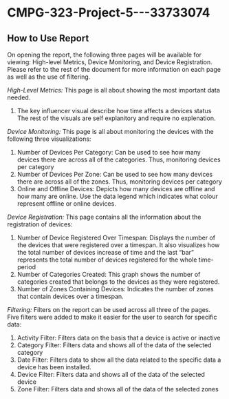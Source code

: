 # CMPG-323-Project-5---33733074

## How to Use Report

On opening the report, the following three pages will be available for viewing: High-level Metrics, Device Monitoring, and Device Registration. Please refer to the rest of the document for more information on each page as well as the use of filtering.

*High-Level Metrics:*
This page is all about showing the most important data needed. 
1.  The key influencer visual describe how time affects a devices status
The rest of the visuals are self explanitory and require no explenation.


*Device Monitoring:*
This page is all about monitoring the devices with the following three visualizations:
1.	Number of Devices Per Category: Can be used to see how many devices there are across all of the categories. Thus, monitoring devices per category
2.	Number of Devices Per Zone: Can be used to see how many devices there are across all of the zones. Thus, monitoring devices per category
3.	Online and Offline Devices: Depicts how many devices are offline and how many are online. Use the data legend which indicates what colour represent offline or online devices. 

*Device Registration:*
This page contains all the information about the registration of devices:
1.	Number of Device Registered Over Timespan: Displays the number of the devices that were registered over a timespan. It also visualizes how the total number of devices increase of time and the last “bar” represents the total number of devices registered for the whole time-period
2.	Number of Categories Created: This graph shows the number of categories created that belongs to the devices as they were registered.
3.	Number of Zones Containing Devices: Indicates the number of zones that contain devices over a timespan.

*Filtering:*
Filters on the report can be used across all three of the pages. Five filters were added to make it easier for the user to search for specific data:
1.	Activity Filter: Filters data on the basis that a device is active or inactive
2.	Category Filter: Filters data and shows all of the data of the selected category
3.	Date Filter: Filters data to show all the data related to the specific data a device has been installed.
4.	Device Filter: Filters data and shows all of the data of the selected device
5.	Zone Filter: Filters data and shows all of the data of the selected zones
